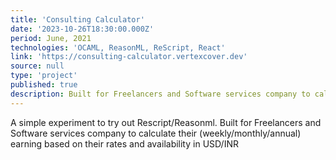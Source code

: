 ```yaml
---
title: 'Consulting Calculator'
date: '2023-10-26T18:30:00.000Z'
period: June, 2021
technologies: 'OCAML, ReasonML, ReScript, React'
link: 'https://consulting-calculator.vertexcover.dev'
source: null
type: 'project'
published: true
description: Built for Freelancers and Software services company to calculate their (weekly/monthly/annual) earning based on their rates and availability in USD/INR
---
```


A simple experiment to try out Rescript/Reasonml. Built for Freelancers and Software services company to calculate their (weekly/monthly/annual) earning based on their rates and availability in USD/INR
